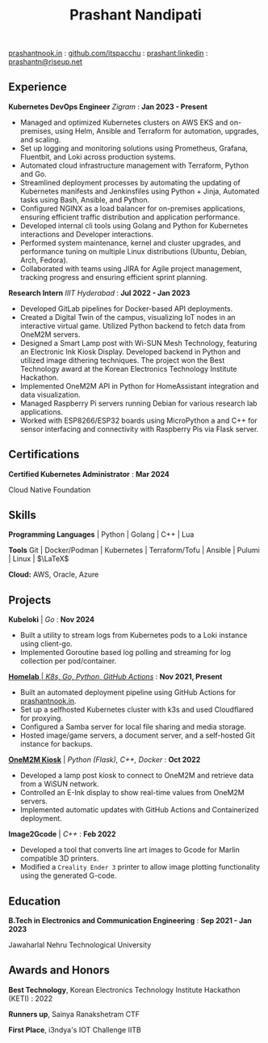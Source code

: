 
# <center> Prashant Nandipati

<br>

<span class="iconify" data-icon="charm:person"></span> [prashantnook.in](https://prashantnook.in/)
  : <span class="iconify" data-icon="tabler:brand-github"></span> [github.com/itspacchu](https://github.com/itspacchu)
  : <iconify-icon icon="icomoon-free:linkedin"></iconify-icon> [prashant:linkedin](https://www.linkedin.com/in/prashantnook/)
  : <span class="iconify" data-icon="tabler:mail"></span> [prashantn@riseup.net](mailto:prashantn@riseup.net)

## Experience

**Kubernetes DevOps Engineer** _Zigram_
  : **Jan 2023 - Present**

- Managed and optimized Kubernetes clusters on AWS EKS and on-premises, using Helm, Ansible and Terraform for automation, upgrades, and scaling.
- Set up logging and monitoring solutions using Prometheus, Grafana, Fluentbit, and Loki across production systems.
- Automated cloud infrastructure management with Terraform, Python and Go.
- Streamlined deployment processes by automating the updating of Kubernetes manifests and Jenkinsfiles using Python + Jinja, Automated tasks using Bash, Ansible, and Python.
- Configured NGINX as a load balancer for on-premises applications, ensuring efficient traffic distribution and application performance.
- Developed internal cli tools using Golang and Python for Kubernetes interactions and Developer interactions.
- Performed system maintenance, kernel and cluster upgrades, and performance tuning on multiple Linux distributions (Ubuntu, Debian, Arch, Fedora).
- Collaborated with teams using JIRA for Agile project management, tracking progress and ensuring efficient sprint planning.

**Research Intern** _IIIT Hyderabad_
  : **Jul 2022 - Jan 2023**

- Developed GitLab pipelines for Docker-based API deployments.
- Created a Digital Twin of the campus, visualizing IoT nodes in an interactive virtual game. Utilized Python backend to fetch data from OneM2M servers.
- Designed a Smart Lamp post with Wi-SUN Mesh Technology, featuring an Electronic Ink Kiosk Display. Developed backend in Python and utilized image dithering techniques. The project won the Best Technology award at the Korean Electronics Technology Institute Hackathon.
- Implemented OneM2M API in Python for HomeAssistant integration and data visualization.
- Managed Raspberry Pi servers running Debian for various research lab applications.
- Worked with ESP8266/ESP32 boards using MicroPython a and C++ for sensor interfacing and connectivity with Raspberry Pis via Flask server.

## Certifications

**Certified Kubernetes Administrator**
  : **Mar 2024**

Cloud Native Foundation

## Skills

**Programming Languages** | Python | Golang | C++ | Lua

**Tools** Git | Docker/Podman | Kubernetes | Terraform/Tofu | Ansible | Pulumi | Linux | $\LaTeX$

**Cloud:** AWS, Oracle, Azure

## Projects

**Kubeloki** | _Go_
  : **Nov 2024**

- Built a utility to stream logs from Kubernetes pods to a Loki instance using client-go.
- Implemented Goroutine based log polling and streaming for log collection per pod/container.

[**Homelab** | _K8s, Go, Python, GitHub Actions_](https://prashantnook.in/post/homelab/)
  : **Nov 2021, Present**

- Built an automated deployment pipeline using GitHub Actions for [prashantnook.in](https://prashantnook.in).
- Set up a selfhosted Kubernetes cluster with k3s and used Cloudflared for proxying.
- Configured a Samba server for local file sharing and media storage.
- Hosted image/game servers, a document server, and a self-hosted Git instance for backups.

[**OneM2M Kiosk**](https://prashantnook.in/post/e-paper-kiosk/) | _Python (Flask), C++, Docker_
  : **Oct 2022**

- Developed a lamp post kiosk to connect to OneM2M and retrieve data from a WiSUN network.
- Controlled an E-Ink display to show real-time values from OneM2M servers.
- Implemented automatic updates with GitHub Actions and Containerized deployment.

**Image2Gcode** | _C++_
  : **Feb 2022**

- Developed a tool that converts line art images to Gcode for Marlin compatible 3D printers.
- Modified a `Creality Ender 3` printer to allow image plotting functionality using the generated G-code.

## Education

**B.Tech in Electronics and Communication Engineering**
  : **Sep 2021 - Jan 2023**

Jawaharlal Nehru Technological University

## Awards and Honors

**Best Technology**, Korean Electronics Technology Institute Hackathon (KETI)
  : 2022

**Runners up**, Sainya Ranakshetram CTF

**First Place**, i3ndya's IOT Challenge IITB
